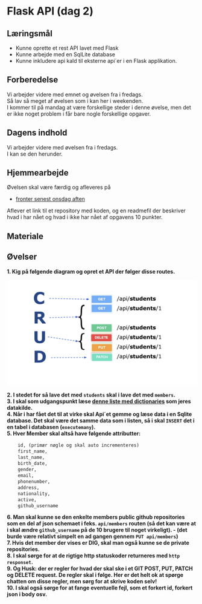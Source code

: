 # Flask API (dag 2)

## Læringsmål
* Kunne oprette et rest API lavet med Flask
* Kunne arbejde med en SqlLite database
* Kunne inkludere api kald til eksterne api´er i en Flask applikation.

## Forberedelse
Vi arbejder videre med emnet og øvelsen fra i fredags.     
Så lav så meget af øvelsen som i kan her i weekenden.     
I kommer til på mandag at være forskellige steder i denne øvelse, men det er ikke noget problem i får bare nogle forskellige opgaver.


## Dagens indhold
Vi arbejder videre med øvelsen fra i fredags.     
I kan se den herunder.  

## Hjemmearbejde

Øvelsen skal være færdig og afleveres på 
* [fronter senest onsdag aften](https://kea-fronter.itslearning.com/plans/courses/6741/plan/103824/element/1305078?BackDestination=0&BackData=%7B%22BackDestination%22%3A%220%22%7D&planner2-sb-collapsed=false)

Aflever et link til et repository med koden, og en readmefil der beskriver hvad i har nået og hvad i ikke har nået af opgavens 10 punkter.

## Materiale

## Øvelser
**1. Kig på følgende diagram og opret et API der følger disse routes.**

![](_static/img/Hvad_er_et_API.png)

**2. I stedet for så lave det med `students` skal i lave det med `members`.**     
**3. I skal som udgangspunkt læse [denne liste med dictionaries](https://github.com/ITAKEA/kode_fra_undervisning_e24/blob/master/flask1/data_dict.py) som jeres datakilde.**    
**4. Når i har fået det til at virke skal Api´et gemme og læse data i en Sqlite database. Det skal være det samme data som i listen, så i skal `INSERT` det i en tabel i databasen (`executemany`).**    
**5. Hver Member skal altså have følgende attributter:**    

``` 
    id, (primær nøgle og skal auto incrementeres) 
    first_name, 
    last_name, 
    birth_date, 
    gender, 
    email, 
    phonenumber, 
    address, 
    nationality,
    active,
    github_username
``` 

**6. Man skal kunne se den enkelte members public github repositories som en del af json schemaet i feks. `api/members` routen (så det kan være at i skal ændre `github_username` på de 10 brugere til noget virkeligt). - (det burde være relativt simpelt en ad gangen gennem `PUT api/members`)**     
**7. Hvis det member der vises er **DIG**, skal man også kunne se de private repositories.**    
**8. I skal sørge for at de rigtige http statuskoder returneres med `http responset`.**    
**9. Og Husk: der er regler for hvad der skal ske i et GIT POST, PUT, PATCH og DELETE request. De regler skal i følge. Her er det helt ok at spørge chatten om disse regler, men sørg for at skrive koden selv!**    
**10. I skal også sørge for at fange eventuelle fejl, som et forkert id, forkert json i body osv.**    

